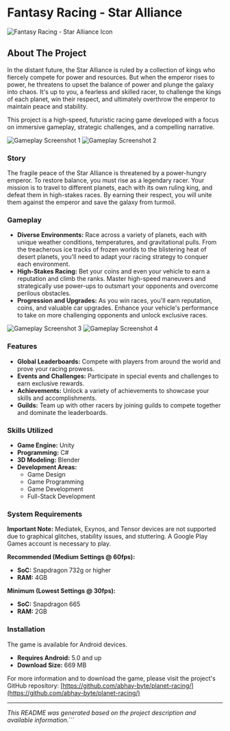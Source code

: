 # Fantasy Racing - Star Alliance

![Fantasy Racing - Star Alliance Icon](https://play-lh.googleusercontent.com/ahEzsxqDQECh0-ZDFYwvNn0pXe6pANJHKX9l5Qse3mPecMHarXpGw6l8BsZEGwt63Q=s112)

## About The Project

In the distant future, the Star Alliance is ruled by a collection of kings who fiercely compete for power and resources. But when the emperor rises to power, he threatens to upset the balance of power and plunge the galaxy into chaos. It's up to you, a fearless and skilled racer, to challenge the kings of each planet, win their respect, and ultimately overthrow the emperor to maintain peace and stability.

This project is a high-speed, futuristic racing game developed with a focus on immersive gameplay, strategic challenges, and a compelling narrative.

![Gameplay Screenshot 1](https://github.com/abhay-byte/planet-racing/blob/main/Store%20Listing/English/ScreenShots16-9/1.png)
![Gameplay Screenshot 2](https://github.com/abhay-byte/planet-racing/blob/main/Store%20Listing/English/ScreenShots16-9/2.png)

### Story

The fragile peace of the Star Alliance is threatened by a power-hungry emperor. To restore balance, you must rise as a legendary racer. Your mission is to travel to different planets, each with its own ruling king, and defeat them in high-stakes races. By earning their respect, you will unite them against the emperor and save the galaxy from turmoil.

### Gameplay

*   **Diverse Environments:** Race across a variety of planets, each with unique weather conditions, temperatures, and gravitational pulls. From the treacherous ice tracks of frozen worlds to the blistering heat of desert planets, you'll need to adapt your racing strategy to conquer each environment.
*   **High-Stakes Racing:** Bet your coins and even your vehicle to earn a reputation and climb the ranks. Master high-speed maneuvers and strategically use power-ups to outsmart your opponents and overcome perilous obstacles.
*   **Progression and Upgrades:** As you win races, you'll earn reputation, coins, and valuable car upgrades. Enhance your vehicle's performance to take on more challenging opponents and unlock exclusive races.

![Gameplay Screenshot 3](https://github.com/abhay-byte/planet-racing/blob/main/Store%20Listing/English/ScreenShots16-9/3.png)
![Gameplay Screenshot 4](https://github.com/abhay-byte/planet-racing/blob/main/Store%20Listing/English/ScreenShots16-9/4.png)

### Features

*   **Global Leaderboards:** Compete with players from around the world and prove your racing prowess.
*   **Events and Challenges:** Participate in special events and challenges to earn exclusive rewards.
*   **Achievements:** Unlock a variety of achievements to showcase your skills and accomplishments.
*   **Guilds:** Team up with other racers by joining guilds to compete together and dominate the leaderboards.

### Skills Utilized

*   **Game Engine:** Unity
*   **Programming:** C#
*   **3D Modeling:** Blender
*   **Development Areas:**
    *   Game Design
    *   Game Programming
    *   Game Development
    *   Full-Stack Development

### System Requirements

**Important Note:** Mediatek, Exynos, and Tensor devices are not supported due to graphical glitches, stability issues, and stuttering. A Google Play Games account is necessary to play.

**Recommended (Medium Settings @ 60fps):**
*   **SoC:** Snapdragon 732g or higher
*   **RAM:** 4GB

**Minimum (Lowest Settings @ 30fps):**
*   **SoC:** Snapdragon 665
*   **RAM:** 2GB

### Installation

The game is available for Android devices.

*   **Requires Android:** 5.0 and up
*   **Download Size:** 669 MB

For more information and to download the game, please visit the project's GitHub repository: [https://github.com/abhay-byte/planet-racing/](https://github.com/abhay-byte/planet-racing/)

---

*This README was generated based on the project description and available information.*```
